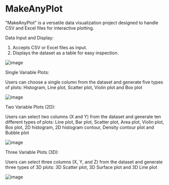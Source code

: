 # MakeAnyPlot

"MakeAnyPlot" is a versatile data visualization project designed to handle CSV and Excel files for interactive plotting.

Data Input and Display:

  1. Accepts CSV or Excel files as input.
  2. Displays the dataset as a table for easy inspection.
     

![image](https://github.com/Nayandhika/MakeAnyPlot/assets/140233239/e5949f2b-87a6-4fdf-8c80-416447b4802b)


Single Variable Plots: 

Users can choose a single column from the dataset and generate five types of plots: Histogram, Line plot, Scatter plot, Violin plot and Box plot


![image](https://github.com/Nayandhika/MakeAnyPlot/assets/140233239/a8804e1e-216f-4d29-89d7-95c3b83510bf)


Two Variable Plots (2D): 

Users can select two columns (X and Y) from the dataset and generate ten different types of plots: Line plot, Bar plot, Scatter plot, Area plot, Violin plot, Box plot, 2D histogram, 2D histogram contour, Density contour plot and Bubble plot


![image](https://github.com/Nayandhika/MakeAnyPlot/assets/140233239/2ee938c0-de0f-4fc6-a769-881188d52212)


Three Variable Plots (3D): 

Users can select three columns (X, Y, and Z) from the dataset and generate three types of 3D plots: 3D Scatter plot, 3D Surface plot and 3D Line plot


![image](https://github.com/Nayandhika/MakeAnyPlot/assets/140233239/a9869186-269a-4977-b5a5-fe7bae2130c1)



